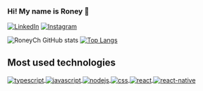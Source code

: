 ### Hi! My name is Roney 👋

[![LinkedIn](https://img.shields.io/badge/LinkedIn-0077B5?style=for-the-badge&logo=linkedin&logoColor=white)](https://br.linkedin.com/in/roneych)
[![Instagram](https://img.shields.io/badge/Instagram-E4405F?style=for-the-badge&logo=instagram&logoColor=white)](https://www.instagram.com/roneychaves/)

![RoneyCh GitHub stats](https://github-readme-stats-sigma-five.vercel.app/api?username=RoneyCh&theme=dracula&show_icons=true)
[![Top Langs](https://github-readme-stats-sigma-five.vercel.app/api/top-langs/?username=RoneyCh&langs_count=5&hide=html,css&theme=dracula&layout=compact)](https://github.com/RoneyCh/github-readme-stats)

## Most used technologies
  <a href="https://github.com/RoneyCh/github-readme-stats">
    <img align="center" alt="typescript" src="https://img.shields.io/badge/TypeScript-007ACC?style=for-the-badge&logo=typescript&logoColor=white">
    <img align="center" alt="javascript" src="https://img.shields.io/badge/JavaScript-323330?style=for-the-badge&logo=javascript&logoColor=F7DF1E">
    <img align="center" alt="nodejs" src="https://img.shields.io/badge/Node.js-43853D?style=for-the-badge&logo=node.js&logoColor=white">
    <img align="center" alt="css" src="https://img.shields.io/badge/Next-black?style=for-the-badge&logo=next.js&logoColor=white">
    <img align="center" alt="react" src="https://img.shields.io/badge/React-20232A?style=for-the-badge&logo=react&logoColor=61DAFB">
    <img align="center" alt="react-native" src="https://img.shields.io/badge/React_Native-20232A?style=for-the-badge&logo=react&logoColor=61DAFB">
  </a>


